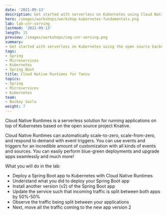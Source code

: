 ```yaml
---
date: '2021-09-13'
description: Get started with serverless on Kubernetes using Cloud Native Runtimes.
hero: /images/workshops/workshop-kubernetes-fundamentals.png
lab: lab-cnr-serving
lastmod: '2021-09-13'
length: 15
preview: /images/workshops/img-cnr-serving.png
summary:
- Get started with serverless on Kubernetes using the open source backed, Knative-based Cloud Native Runtimes to simplify deploying microservices on Kubernetes.
tags:
- Spring
- Microservices
- Kubernetes
- Spring Boot
title: Cloud Native Runtimes for Tanzu
topics:
- Spring
- Microservices
- Kubernetes
team:
- Boskey Savla
weight: 7
---
```


Cloud Native Runtimes is a serverless solution for running applications on top of Kubernetes based on the open source project Knative.

Cloud Native Runtimes can automatically scale-to-zero, scale-from-zero, and respond to demand with event triggers. You can use events and triggers for an incredible amount of customization with all kinds of events and sources. You can easily perform blue-green deployments and upgrade apps seamlessly and much more!

What you will do in the lab:

- Deploy a Spring Boot app to Kubernetes with Cloud Native Runtimes
- Understand what you did to deploy your Spring Boot app
- Install another version (v2) of the Spring Boot app
- Update the service such that incoming traffic is split between both apps by 50%-50%
- Observe the traffic being split between your applications
- Next, move all the traffic coming to the new app version 2